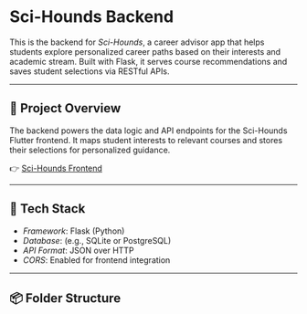 # Sci-Hounds Backend

This is the backend for *Sci-Hounds*, a career advisor app that helps students explore personalized career paths based on their interests and academic stream. Built with Flask, it serves course recommendations and saves student selections via RESTful APIs.

---

## 🚀 Project Overview

The backend powers the data logic and API endpoints for the Sci-Hounds Flutter frontend. It maps student interests to relevant courses and stores their selections for personalized guidance.

👉 [Sci-Hounds Frontend](https://github.com/ShachinDA/Sci-Hounds.git)

---

## 🧩 Tech Stack

- *Framework*: Flask (Python)
- *Database*: (e.g., SQLite or PostgreSQL)
- *API Format*: JSON over HTTP
- *CORS*: Enabled for frontend integration

---

## 📦 Folder Structure
